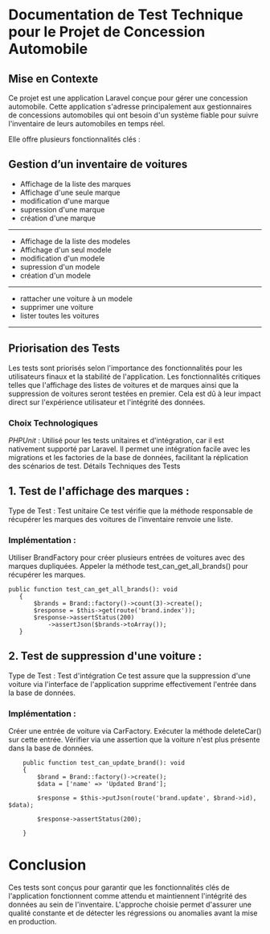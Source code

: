 # Documentation de Test Technique pour le Projet de Concession Automobile

## Mise en Contexte

Ce projet est une application Laravel conçue pour gérer une concession automobile.
Cette application s'adresse principalement aux gestionnaires de concessions automobiles qui ont besoin d'un système fiable pour suivre l'inventaire de leurs automobiles en temps réel.

Elle offre plusieurs fonctionnalités clés :

## Gestion d’un inventaire de voitures

-   Affichage de la liste des marques
-   Affichage d'une seule marque
-   modification d'une marque
-   supression d'une marque
-   création d'une marque

---

-   Affichage de la liste des modeles
-   Affichage d'un seul modele
-   modification d'un modele
-   supression d'un modele
-   création d'un modele

---

-   rattacher une voiture à un modele
-   supprimer une voiture
-   lister toutes les voitures

---

## Priorisation des Tests

Les tests sont priorisés selon l'importance des fonctionnalités pour les utilisateurs finaux et la stabilité de l'application. Les fonctionnalités critiques telles que l'affichage des listes de voitures et de marques ainsi que la suppression de voitures seront testées en premier. Cela est dû à leur impact direct sur l'expérience utilisateur et l'intégrité des données.

### Choix Technologiques

_PHPUnit_ : Utilisé pour les tests unitaires et d'intégration, car il est nativement supporté par Laravel. Il permet une intégration facile avec les migrations et les factories de la base de données, facilitant la réplication des scénarios de test.
Détails Techniques des Tests

## 1. Test de l'affichage des marques :

Type de Test : Test unitaire
Ce test vérifie que la méthode responsable de récupérer les marques des voitures de l'inventaire renvoie une liste.

### Implémentation :

Utiliser BrandFactory pour créer plusieurs entrées de voitures avec des marques dupliquées.
Appeler la méthode test_can_get_all_brands() pour récupérer les marques.

 ````
 public function test_can_get_all_brands(): void
    {
        $brands = Brand::factory()->count(3)->create();
        $response = $this->get(route('brand.index'));
        $response->assertStatus(200)
            ->assertJson($brands->toArray());
    }
 ````

## 2. Test de suppression d'une voiture :
   Type de Test : Test d'intégration
   Ce test assure que la suppression d'une voiture via l'interface de l'application supprime effectivement l'entrée dans la base de données.
   
   ### Implémentation :

   Créer une entrée de voiture via CarFactory.
   Exécuter la méthode deleteCar() sur cette entrée.
   Vérifier via une assertion que la voiture n'est plus présente dans la base de données.
````
    public function test_can_update_brand(): void
    {
        $brand = Brand::factory()->create();
        $data = ['name' => 'Updated Brand'];

        $response = $this->putJson(route('brand.update', $brand->id), $data);

        $response->assertStatus(200);

    }
````

#   Conclusion
   Ces tests sont conçus pour garantir que les fonctionnalités clés de l'application fonctionnent comme attendu et maintiennent l'intégrité des données au sein de l'inventaire. L'approche choisie permet d'assurer une qualité constante et de détecter les régressions ou anomalies avant la mise en production.
